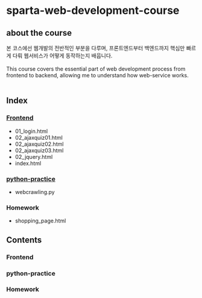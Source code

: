 # sparta-web-development-course
## about the course
본 코스에선 웹개발의 전반적인 부분을 다루며, 프론트엔드부터 백엔드까지 핵심만 빠르게 다뤄 웹서비스가 어떻게 동작하는지 배웁니다.
<br><br>
This course covers the essential part of web development process from frontend to backend, allowing me to understand how web-service works.
<br><br>
## Index

### [Frontend](https://github.com/EK-Choi/sparta-web-development-course/blob/main/README.md#frontend-1)
+ 01_login.html
+ 02_ajaxquiz01.html
+ 02_ajaxquiz02.html
+ 02_ajaxquiz03.html
+ 02_jquery.html
+ index.html

### [python-practice](https://github.com/EK-Choi/sparta-web-development-course/blob/main/README.md#python-practice-1)
+ webcrawling.py

### Homework
+ shopping_page.html

## Contents

### Frontend

### python-practice

### Homework
